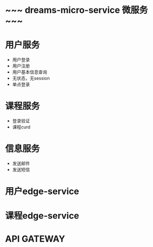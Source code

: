# ~~~ dreams-micro-service 微服务 ~~~

# 用户服务
- 用户登录
- 用户注册
- 用户基本信息查询
- 无状态，无session
- 单点登录

# 课程服务
- 登录验证
- 课程curd

# 信息服务
- 发送邮件
- 发送短信

# 用户edge-service

# 课程edge-service

# API GATEWAY